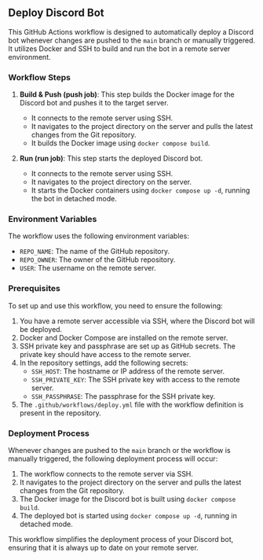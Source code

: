 ## Deploy Discord Bot

This GitHub Actions workflow is designed to automatically deploy a Discord bot whenever changes are pushed to the `main` branch or manually triggered. It utilizes Docker and SSH to build and run the bot in a remote server environment.

### Workflow Steps

1. **Build & Push (push job)**: This step builds the Docker image for the Discord bot and pushes it to the target server.
   - It connects to the remote server using SSH.
   - It navigates to the project directory on the server and pulls the latest changes from the Git repository.
   - It builds the Docker image using `docker compose build`.

2. **Run (run job)**: This step starts the deployed Discord bot.
   - It connects to the remote server using SSH.
   - It navigates to the project directory on the server.
   - It starts the Docker containers using `docker compose up -d`, running the bot in detached mode.

### Environment Variables

The workflow uses the following environment variables:

- `REPO_NAME`: The name of the GitHub repository.
- `REPO_OWNER`: The owner of the GitHub repository.
- `USER`: The username on the remote server.

### Prerequisites

To set up and use this workflow, you need to ensure the following:

1. You have a remote server accessible via SSH, where the Discord bot will be deployed.
2. Docker and Docker Compose are installed on the remote server.
3. SSH private key and passphrase are set up as GitHub secrets. The private key should have access to the remote server.
4. In the repository settings, add the following secrets:
   - `SSH_HOST`: The hostname or IP address of the remote server.
   - `SSH_PRIVATE_KEY`: The SSH private key with access to the remote server.
   - `SSH_PASSPHRASE`: The passphrase for the SSH private key.
5. The `.github/workflows/deploy.yml` file with the workflow definition is present in the repository.

### Deployment Process

Whenever changes are pushed to the `main` branch or the workflow is manually triggered, the following deployment process will occur:

1. The workflow connects to the remote server via SSH.
2. It navigates to the project directory on the server and pulls the latest changes from the Git repository.
3. The Docker image for the Discord bot is built using `docker compose build`.
4. The deployed bot is started using `docker compose up -d`, running in detached mode.

This workflow simplifies the deployment process of your Discord bot, ensuring that it is always up to date on your remote server.
